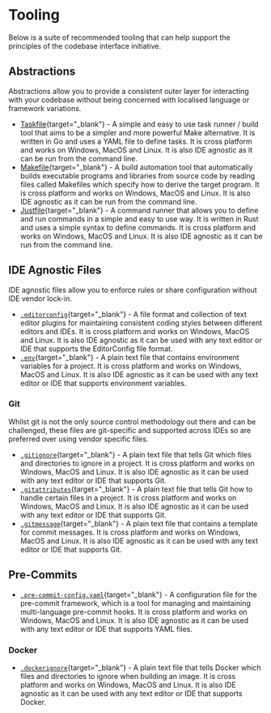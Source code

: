 # Tooling

Below is a suite of recommended tooling that can help support the principles of the codebase interface initiative.

## Abstractions

Abstractions allow you to provide a consistent outer layer for interacting with your codebase without being concerned with localised language or framework variations.

- [Taskfile](https://taskfile.dev/){target="_blank"} - A simple and easy to use task runner / build tool that aims to be a simpler and more powerful Make alternative. It is written in Go and uses a YAML file to define tasks. It is cross platform and works on Windows, MacOS and Linux. It is also IDE agnostic as it can be run from the command line.
- [Makefile](https://www.gnu.org/software/make/){target="_blank"} - A build automation tool that automatically builds executable programs and libraries from source code by reading files called Makefiles which specify how to derive the target program. It is cross platform and works on Windows, MacOS and Linux. It is also IDE agnostic as it can be run from the command line.
- [Justfile](https://just.systems/){target="_blank"} - A command runner that allows you to define and run commands in a simple and easy to use way. It is written in Rust and uses a simple syntax to define commands. It is cross platform and works on Windows, MacOS and Linux. It is also IDE agnostic as it can be run from the command line.

## IDE Agnostic Files

IDE agnostic files allow you to enforce rules or share configuration without IDE vendor lock-in.

- [`.editorconfig`](https://editorconfig.org/){target="_blank"} - A file format and collection of text editor plugins for maintaining consistent coding styles between different editors and IDEs. It is cross platform and works on Windows, MacOS and Linux. It is also IDE agnostic as it can be used with any text editor or IDE that supports the EditorConfig file format.
- [`.env`](https://12factor.net/config){target="_blank"} - A plain text file that contains environment variables for a project. It is cross platform and works on Windows, MacOS and Linux. It is also IDE agnostic as it can be used with any text editor or IDE that supports environment variables.

### Git

Whilst git is not the only source control methodology out there and can be challenged, these files are git-specific and supported across IDEs so are preferred over using vendor specific files.

- [`.gitignore`](https://git-scm.com/docs/gitignore){target="_blank"} - A plain text file that tells Git which files and directories to ignore in a project. It is cross platform and works on Windows, MacOS and Linux. It is also IDE agnostic as it can be used with any text editor or IDE that supports Git.
- [`.gitattributes`](https://git-scm.com/docs/gitattributes){target="_blank"} - A plain text file that tells Git how to handle certain files in a project. It is cross platform and works on Windows, MacOS and Linux. It is also IDE agnostic as it can be used with any text editor or IDE that supports Git.
- [`.gitmessage`](https://git-scm.com/docs/git-commit#_specifying_the_commit_message){target="_blank"} - A plain text file that contains a template for commit messages. It is cross platform and works on Windows, MacOS and Linux. It is also IDE agnostic as it can be used with any text editor or IDE that supports Git.

## Pre-Commits

- [`.pre-commit-config.yaml`](https://pre-commit.com/){target="_blank"} - A configuration file for the pre-commit framework, which is a tool for managing and maintaining multi-language pre-commit hooks. It is cross platform and works on Windows, MacOS and Linux. It is also IDE agnostic as it can be used with any text editor or IDE that supports YAML files.

### Docker

- [`.dockerignore`](https://docs.docker.com/engine/reference/builder/#dockerignore-file){target="_blank"} - A plain text file that tells Docker which files and directories to ignore when building an image. It is cross platform and works on Windows, MacOS and Linux. It is also IDE agnostic as it can be used with any text editor or IDE that supports Docker.


